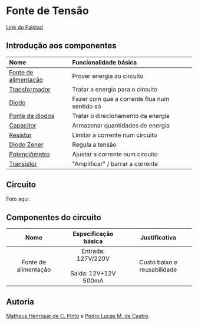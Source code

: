 # Fonte de Tensão

[Link do Falstad](http://tinyurl.com/yc9d8eau)

## Introdução aos componentes

Nome                 | Funcionalidade básica
:--------------------|:--------------------------
[Fonte de alimentação](https://pt.wikipedia.org/wiki/Fonte_de_alimenta%C3%A7%C3%A3o) | Prover energia ao circuito
[Transformador](https://pt.wikipedia.org/wiki/Transformador) | Tratar a energia para o circuito
[Diodo](https://pt.wikipedia.org/wiki/Diodo_semicondutor) | Fazer com que a corrente flua num sentido só
[Ponte de diodos](https://pt.wikipedia.org/wiki/Retificador_de_onda_completa#Retificador_em_ponte) | Tratar o direcionamento da energia
[Capacitor](https://pt.wikipedia.org/wiki/Capacitor) | Armazenar quantidades de energia
[Resistor](https://pt.wikipedia.org/wiki/Resistor) | Limitar a corrente num circuito
[Diodo Zener](https://pt.wikipedia.org/wiki/Diodo_Zener) | Regula a tensão
[Potenciômetro](https://pt.wikipedia.org/wiki/Potenci%C3%B4metro) | Ajustar a corrente num circuito
[Transistor](https://pt.wikipedia.org/wiki/Trans%C3%ADstor) | "Amplificar" / barrar a corrente

## Circuito

Foto aqui.

## Componentes do circuito

Nome | Especificação básica | Justificativa
:----:|:---------------------:|:--------------:
Fonte de alimentação | Entrada: 127V/220V<br></br>Saída: 12V+12V 500mA | Custo baixo e reusabilidade

## Autoria

[Matheus Henrique de C. Pinto](https://github.com/cerqueiramatheus) e [Pedro Lucas M. de Castro](https://github.com/pedrolmcastro).
